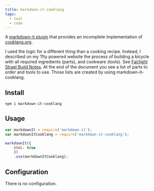 ```yaml
---
title: markdown-it-cooklang
tags: 
  - tool
  - code
---
```

A [markdown-it plugin](https://www.npmjs.com/package/markdown-it-cooklang) that provides an incomplete implementation of [cooklang.org](https://cooklang.org).

I used the logic for a different thing than a cooking recipe. Instead, I described on my 11ty powered website the process of building a bicycle with all required ingredients (parts), and cookware (tools). See [Fairlight Strael Build Notes](/2022-02-27-fairlight-strael-build-notes/). At the end of the document you see a list of parts to order and tools to use. Those lists are created by using markdown-it-cooklang.


## Install

```shell
npm i markdown-it-cooklang
```

## Usage

```js
var markdownIt = require('markdown-it');
var markdownItCooklang = require('markdown-it-cooklang');

markdownIt({
    html: true
    })
    .use(markdownItCooklang);
```

## Configuration

There is no configuration.
